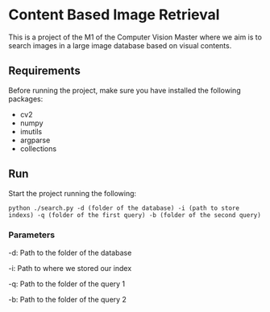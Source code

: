 # Content Based Image Retrieval
This is a project of the M1 of the Computer Vision Master where we aim is to search images in a large image database based on visual contents.


## Requirements
Before running the project, make sure you have installed the following packages:
- cv2
- numpy
- imutils
- argparse
- collections

## Run
Start the project running the following:
```
python ./search.py -d (folder of the database) -i (path to store indexs) -q (folder of the first query) -b (folder of the second query)
```
### Parameters
-d: Path to the folder of the database

-i: Path to where we stored our index

-q: Path to the folder of the query 1

-b: Path to the folder of the query 2

